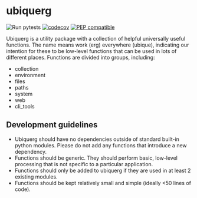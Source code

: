 # ubiquerg

![Run pytests](https://github.com/pepkit/ubiquerg/workflows/Run%20pytests/badge.svg)
[![codecov](https://codecov.io/gh/pepkit/ubiquerg/branch/master/graph/badge.svg?token=OTQI41RFFA)](https://codecov.io/gh/pepkit/ubiquerg)
[![PEP compatible](https://pepkit.github.io/img/PEP-compatible-green.svg)](https://pepkit.github.io)

Ubiquerg is a utility package with a collection of helpful universally useful functions. The name means work (erg) everywhere (ubique), indicating our intention for these to be low-level functions that can be used in lots of different places. Functions are divided into groups, including:

- collection
- environment
- files
- paths
- system
- web
- cli_tools

## Development guidelines

- Ubiquerg should have no dependencies outside of standard built-in python modules. Please do not add any functions that introduce a new dependency.
- Functions should be generic. They should perform basic, low-level processing that is not specific to a particular application.
- Functions should only be added to ubiquerg if they are used in at least 2 existing modules.
- Functions should be kept relatively small and simple (ideally <50 lines of code).

